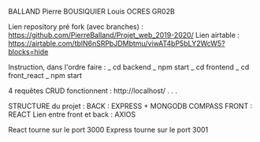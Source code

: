 BALLAND Pierre
BOUSIQUIER Louis        OCRES GR02B

Lien repository pré fork (avec branches) : https://github.com/PierreBalland/Projet_web_2019-2020/
Lien airtable : https://airtable.com/tblN6nSRPbJDMbtmu/viwAT4bP5bLY2WcW5?blocks=hide

Instruction, dans l'ordre faire : 
_ cd backend
_ npm start 
_ cd frontend
_ cd front_react 
_ npm start

4 requêtes CRUD fonctionnent : 
http://localhost/
.
.
.


STRUCTURE du projet : 
BACK : EXPRESS + MONGODB COMPASS
FRONT : REACT 
Lien entre front et back : AXIOS

React tourne sur le port 3000
Express tourne sur le port 3001

